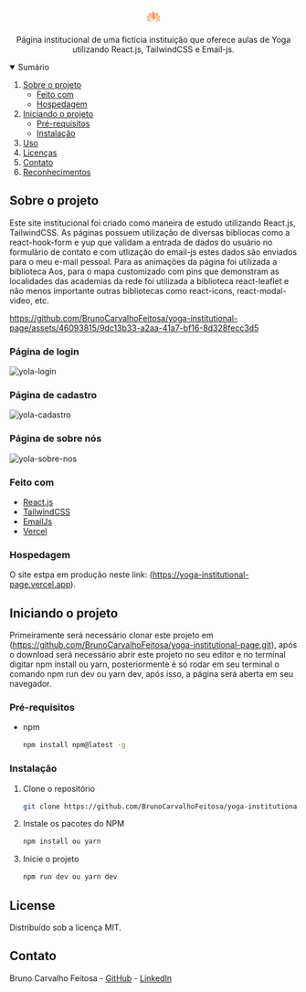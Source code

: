 <!-- PROJECT LOGO -->
<br />
<p align="center">
  <a href="https://github.com/BrunoCarvalhoFeitosa/FacebookClone">
    <img src="public\logo.png" alt="Logo" />
  </a>

  <p align="center">
    Página institucional de uma fictícia instituição que oferece aulas de Yoga utilizando React.js, TailwindCSS e Email-js.
  </p>
</p>



<!-- TABLE OF CONTENTS -->
<details open="open">
  <summary>Sumário</summary>
  <ol>
    <li>
      <a href="#sobre-o-projeto">Sobre o projeto</a>
      <ul>
        <li><a href="#feito-com">Feito com</a></li>
        <li><a href="#hospedagem">Hospedagem</a></li>
      </ul>
    </li>
    <li>
      <a href="#iniciando-o-projeto">Iniciando o projeto</a>
      <ul>
        <li><a href="#pré-requisitos">Pré-requisitos</a></li>
        <li><a href="#instalação">Instalação</a></li>
      </ul>
    </li>
    <li><a href="#uso">Uso</a></li>
    <li><a href="#license">Licenças</a></li>
    <li><a href="#contato">Contato</a></li>
    <li><a href="#reconhecimentos">Reconhecimentos</a></li>
  </ol>
</details>



<!-- ABOUT THE PROJECT -->
## Sobre o projeto
Este site institucional foi criado como maneira de estudo utilizando React.js, TailwindCSS. As páginas possuem utilização de diversas bibliocas como a react-hook-form e yup que validam a entrada de dados do usuário no formulário de contato e com utlização do email-js estes dados são enviados para o meu e-mail pessoal. Para as animações da página foi utilizada a biblioteca Aos, para o mapa customizado com pins que demonstram as localidades das academias da rede foi utilizada a biblioteca react-leaflet e não menos importante outras bibliotecas como react-icons, react-modal-video, etc.

https://github.com/BrunoCarvalhoFeitosa/yoga-institutional-page/assets/46093815/9dc13b33-a2aa-41a7-bf16-8d328fecc3d5

### Página de login
![yola-login](https://github.com/BrunoCarvalhoFeitosa/yoga-institutional-page/assets/46093815/ca7f515f-6604-4132-b628-a8c0f350d65a)

### Página de cadastro
![yola-cadastro](https://github.com/BrunoCarvalhoFeitosa/yoga-institutional-page/assets/46093815/96de6d99-554c-4757-8c0c-33437b8f1600)

### Página de sobre nós
![yola-sobre-nos](https://github.com/BrunoCarvalhoFeitosa/yoga-institutional-page/assets/46093815/4c5cb708-dea9-4efb-a20d-09857839e813)

### Feito com

* [React.js](https://react.dev)
* [TailwindCSS](https://tailwindcss.com)
* [EmailJs](https://www.emailjs.com)
* [Vercel](https://vercel.com/)

### Hospedagem

O site estpa em produção neste link: (https://yoga-institutional-page.vercel.app).

<!-- GETTING STARTED -->
## Iniciando o projeto

Primeiramente será necessário clonar este projeto em (https://github.com/BrunoCarvalhoFeitosa/yoga-institutional-page.git), após o download será necessário abrir este projeto no seu editor e no terminal digitar npm install ou yarn, posteriormente é só rodar em seu terminal o comando npm run dev ou yarn dev, após isso, a página será aberta em seu navegador.

### Pré-requisitos

* npm
  ```sh
  npm install npm@latest -g
  ```

### Instalação

1. Clone o repositório
   ```sh
   git clone https://github.com/BrunoCarvalhoFeitosa/yoga-institutional-page.git
   ```
2. Instale os pacotes do NPM
   ```sh
   npm install ou yarn
   ```
   
3. Inicie o projeto
   ```sh
   npm run dev ou yarn dev
   ```   

<!-- LICENSE -->
## License

Distribuído sob a licença MIT.

<!-- CONTACT -->
## Contato

Bruno Carvalho Feitosa - [GitHub](https://github.com/BrunoCarvalhoFeitosa) - [LinkedIn](https://www.linkedin.com/in/bruno-carvalho-feitosa/)
